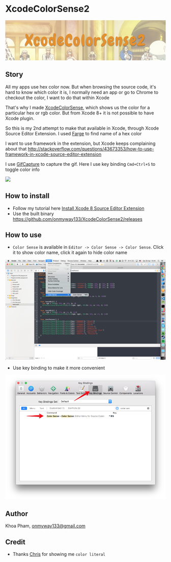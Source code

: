 # XcodeColorSense2

![](Screenshots/Banner.png)

## Story

All my apps use hex color now. But when browsing the source code, it's hard to know which color it is, I normally need an app or go to Chrome to checkout the color, I want to do that within Xcode

That's why I made [XcodeColorSense](https://github.com/onmyway133/XcodeColorSense), which shows us the color for a particular hex or rgb color. But from Xcode 8+ it is not possible to have Xcode plugin.

So this is my 2nd attempt to make that available in Xcode, through Xcode Source Editor Extension. I used [Farge](https://github.com/onmyway133/Farge) to find name of a hex color

I want to use framework in the extension, but Xcode keeps complaining about that http://stackoverflow.com/questions/43673353/how-to-use-framework-in-xcode-source-editor-extension

I use [GifCapture](https://github.com/onmyway133/GifCapture) to capture the gif. Here I use key binding `Cmd+Ctrl+S` to toggle color info

![](Screenshots/demo.gif)

## How to install

- Follow my tutorial here [Install Xcode 8 Source Editor Extension](https://medium.com/@onmyway133/install-xcode-8-source-editor-extension-10c9849e33b0)
- Use the built binary https://github.com/onmyway133/XcodeColorSense2/releases

## How to use

- `Color Sense` is available in `Editor -> Color Sense -> Color Sense`. Click it to show color name, click it again to hide color name

![](Screenshots/editor.png)

- Use key binding to make it more convenient

![](Screenshots/keyBinding.png)


## Author

Khoa Pham, onmyway133@gmail.com

## Credit

- Thanks [Chris](https://github.com/zenangst) for showing me `color literal`
